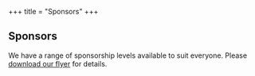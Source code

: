 +++
title = "Sponsors"
+++

<section class="row">
    <div class="main-container">
        <a id="top"></a>
        <main class="container generic">
            <div class="col-md-12 main">
                <h1>Sponsors</h1>
                <p>
                    We have a range of sponsorship levels available to suit everyone. Please <a href="/downloads/sponsorship.pdf">download our flyer</a> for details.
                </p>
            </div>
        </main>
    </div>
</section>